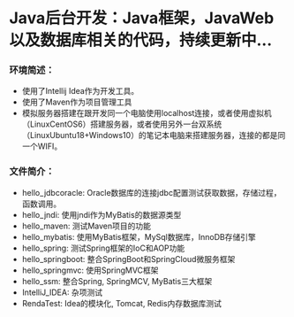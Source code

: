 # Java后台开发：Java框架，JavaWeb以及数据库相关的代码，持续更新中...

### 环境简述：
- 使用了Intellij Idea作为开发工具。
- 使用了Maven作为项目管理工具
- 模拟服务器搭建在跟开发同一个电脑使用localhost连接，或者使用虚拟机（LinuxCentOS6）搭建服务器，或者使用另外一台双系统（LinuxUbuntu18+Windows10）的笔记本电脑来搭建服务器，连接的都是同一个WIFI。

### 文件简介：

+ hello_jdbcoracle: Oracle数据库的连接jdbc配置测试获取数据，存储过程，函数调用。
+ hello_jndi: 使用jndi作为MyBatis的数据源类型
+ hello_maven: 测试Maven项目的功能
+ hello_mybatis: 使用MyBatis框架，MySql数据库，InnoDB存储引擎
+ hello_spring: 测试Spring框架的IoC和AOP功能
+ hello_springboot: 整合SpringBoot和SpringCloud微服务框架
+ hello_springmvc: 使用SpringMVC框架
+ hello_ssm: 整合Spring, SpringMCV, MyBatis三大框架
+ IntelliJ_IDEA: 杂项测试
+ RendaTest: Idea的模块化, Tomcat, Redis内存数据库测试


